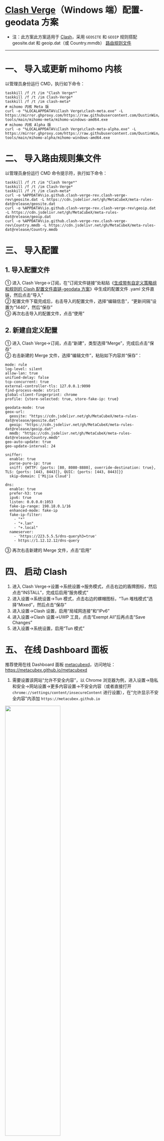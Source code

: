 # [Clash Verge](https://github.com/clash-verge-rev/clash-verge-rev)（Windows 端）配置-geodata 方案
- 注：此方案此方案适用于 [Clash](https://github.com/Dreamacro/clash)，采用 `GEOSITE` 和 `GEOIP` 规则搭配 geosite.dat 和 geoip.dat（或 Country.mmdb） [路由规则文件](https://github.com/MetaCubeX/meta-rules-dat)
---
# 一、 导入或更新 mihomo 内核
以管理员身份运行 CMD，执行如下命令：
```
taskkill /f /t /im "Clash Verge*"
taskkill /f /t /im Clash-Verge*
taskkill /f /t /im clash-meta*
# mihomo 内核 Meta 版
curl -o "%LOCALAPPDATA%\Clash Verge\clash-meta.exe" -L https://mirror.ghproxy.com/https://raw.githubusercontent.com/DustinWin/clash_singbox-tools/main/mihomo-meta/mihomo-windows-amd64.exe
# mihomo 内核 Alpha 版
curl -o "%LOCALAPPDATA%\Clash Verge\clash-meta-alpha.exe" -L https://mirror.ghproxy.com/https://raw.githubusercontent.com/DustinWin/clash_singbox-tools/main/mihomo-alpha/mihomo-windows-amd64.exe
```
# 二、 导入路由规则集文件
以管理员身份运行 CMD 命令提示符，执行如下命令：
```
taskkill /f /t /im "Clash Verge*"
taskkill /f /t /im Clash-Verge*
taskkill /f /t /im clash-meta*
curl -o %APPDATA%\io.github.clash-verge-rev.clash-verge-rev\geosite.dat -L https://cdn.jsdelivr.net/gh/MetaCubeX/meta-rules-dat@release/geosite.dat
curl -o %APPDATA%\io.github.clash-verge-rev.clash-verge-rev\geoip.dat -L https://cdn.jsdelivr.net/gh/MetaCubeX/meta-rules-dat@release/geoip.dat
curl -o %APPDATA%\io.github.clash-verge-rev.clash-verge-rev\Country.mmdb -L https://cdn.jsdelivr.net/gh/MetaCubeX/meta-rules-dat@release/Country.mmdb
```
# 三、 导入配置
## 1. 导入配置文件
① 进入 Clash Verge->订阅，在“订阅文件链接”处粘贴《[生成带有自定义策略组和规则的 Clash 配置文件直链-geodata 方案](https://github.com/DustinWin/clash_singbox-tutorials/blob/main/%E6%95%99%E7%A8%8B%E5%90%88%E9%9B%86/Clash/%E5%9F%BA%E7%A1%80%E7%AF%87/%E7%94%9F%E6%88%90%E5%B8%A6%E6%9C%89%E8%87%AA%E5%AE%9A%E4%B9%89%E7%AD%96%E7%95%A5%E7%BB%84%E5%92%8C%E8%A7%84%E5%88%99%E7%9A%84%20Clash%20%E9%85%8D%E7%BD%AE%E6%96%87%E4%BB%B6%E7%9B%B4%E9%93%BE-geodata%20%E6%96%B9%E6%A1%88.md)》中生成的配置文件 .yaml 文件直链，然后点击“导入”  
② 配置文件下载完成后，右击导入的配置文件，选择“编辑信息”，“更新间隔”设置为“1440”，然后“保存”  
③ 再次右击导入的配置文件，点击“使用”
## 2. 新建自定义配置
① 进入 Clash Verge->订阅，点击“新建”，类型选择“Merge”，完成后点击“保存”  
② 右击新建的 Merge 文件，选择“编辑文件”，粘贴如下内容并“保存”：
```
mode: rule
log-level: silent
allow-lan: true
unified-delay: false
tcp-concurrent: true
external-controller-tls: 127.0.0.1:9090
find-process-mode: strict
global-client-fingerprint: chrome
profile: {store-selected: true, store-fake-ip: true}

geodata-mode: true
geox-url:
  geosite: "https://cdn.jsdelivr.net/gh/MetaCubeX/meta-rules-dat@release/geosite.dat"
  geoip: "https://cdn.jsdelivr.net/gh/MetaCubeX/meta-rules-dat@release/geoip.dat"
  mmdb: "https://cdn.jsdelivr.net/gh/MetaCubeX/meta-rules-dat@release/Country.mmdb"
geo-auto-update: true
geo-update-interval: 24

sniffer:
  enable: true
  parse-pure-ip: true
  sniff: {HTTP: {ports: [80, 8080-8880], override-destination: true}, TLS: {ports: [443, 8443]}, QUIC: {ports: [443, 8443]}}
  skip-domain: ['Mijia Cloud']

dns:
  enable: true
  prefer-h3: true
  ipv6: true
  listen: 0.0.0.0:1053
  fake-ip-range: 198.18.0.1/16
  enhanced-mode: fake-ip
  fake-ip-filter:
    - "*"
    - "+.lan"
    - "+.local"
  nameserver:
    - 'https://223.5.5.5/dns-queryh3=true'
    - https://1.12.12.12/dns-query
```
③ 再次右击新建的 Merge 文件，点击“启用”
# 四、 启动 Clash
1. 进入 Clash Verge->设置->系统设置->服务模式，点击右边的盾牌图标，然后点击“INSTALL”，完成后启用“服务模式”
2. 进入设置->系统设置->Tun 模式，点击右边的螺帽图标，“Tun 堆栈模式”选择“Mixed”，然后点击“保存”
3. 进入设置->Clash 设置，启用“局域网连接”和“IPv6”
4. 进入设置->Clash 设置->UWP 工具，点击“Exempt All”后再点击“Save Changes”
5. 进入设置->系统设置，启用“Tun 模式”
# 五、 在线 Dashboard 面板
推荐使用在线 Dashboard 面板 [metacubexd](https://github.com/metacubex/metacubexd)，访问地址：https://metacubex.github.io/metacubexd
1. 需要设置该网站“允许不安全内容”，以 Chrome 浏览器为例，进入设置->隐私和安全->网站设置->更多内容设置->不安全内容（或者直接打开 `chrome://settings/content/insecureContent` 进行设置），在“允许显示不安全内容”内添加 `https://metacubex.github.io`  
<img src="https://github.com/DustinWin/clash_singbox-tutorials/assets/45238096/b138cf9f-4b61-44e6-8b3b-0874ddcba8d8" width="60%"/>

2. 首次进入 https://metacubex.github.io/metacubexd 需要添加“后端地址”，输入 `http://192.168.31.1:9090` 并点击“添加”即可访问 Dashboard 面板  
<img src="https://github.com/DustinWin/clash-tutorials/assets/45238096/bb27d6e2-d72b-4a4a-a038-0fd6d085a573" width="60%"/>
